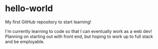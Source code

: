 # hello-world
My first GitHub repository to start learning!

I'm currently learning to code so that I can eventually work as a web dev! 
Planning on starting out with front end, but hoping to work up to full stack and be employable. 
